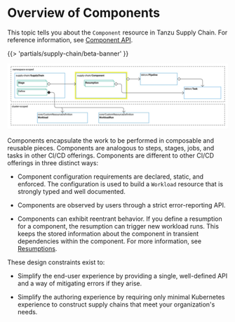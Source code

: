 # Overview of Components

This topic tells you about the `Component` resource in Tanzu Supply Chain.
For reference information, see [Component API](../../reference/api/component.hbs.md).

{{> 'partials/supply-chain/beta-banner' }}


![Diagram of the relationships between Tanzu Supply Chain resources. Some resources are namespace-scoped. Others are cluster-scoped.](images/core-concepts-component.png)

Components encapsulate the work to be performed in composable and reusable pieces. Components are
analogous to steps, stages, jobs, and tasks in other CI/CD offerings. Components are different to
other CI/CD offerings in three distinct ways:

- Component configuration requirements are declared, static, and enforced. The configuration is used
  to build a `Workload` resource that is strongly typed and well documented.

- Components are observed by users through a strict error-reporting API.

- Components can exhibit reentrant behavior. If you define a resumption for a component, the
  resumption can trigger new workload runs. This keeps the stored information about the component in
  transient dependencies within the component. For more information, see
  [Resumptions](resumptions.hbs.md).

These design constraints exist to:

- Simplify the end-user experience by providing a single, well-defined API and a way of mitigating
  errors if they arise.

- Simplify the authoring experience by requiring only minimal Kubernetes experience to construct
  supply chains that meet your organization's needs.

<!--
[SupplyChain]: ./supply-chains.hbs.md
[SupplyChains]: ./supply-chains.hbs.md
[Workload]: ./workloads.hbs.md
[Workloads]: ./workloads.hbs.md
[WorkloadRuns]: ./workload-runs.hbs.md
[WorkloadRun]: ./workload-runs.hbs.md
[Resumptions]: ./resumptions.hbs.md
[Resumption]: ./resumptions.hbs.md
-->
